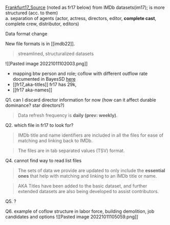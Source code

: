 [Frankfurt17_Source](https://ftp.fu-berlin.de/pub/misc/movies/database/frozendata/) (noted as fr17 below)  from IMDb datasets(im17); is more structured (acc. to them)  
a. separation of agents (actor, actress, directors, editor, **complete cast**, complete crew, distributor, editors)

Data format change

New file formats is in [[imdb22]].

>  streamlined, structuralized datasets

![[Pasted image 20221011102003.png]]
- mapping btw person and role; coflow with different outflow rate documented in BayesSD [here](https://github.com/Data4DM/BayesSD/discussions/38#discussioncomment-3821861) 
- [[fr17_aka-titles]]  fr17  has 29k, 
- [[fr17 aka-names]]

Q1. can I discard director information for now (how can it affect durable dominance? star directors?)

>  Data refresh frequency is **daily (prev: weekly)**.

Q2. which file in fr17 to look for?

> IMDb title and name identifiers are included in all the files for ease of matching and linking back to IMDb.


> The files are in tab separated values (TSV) format.

Q4. cannot find way to read list files

> The sets of data we provide are updated to only include the **essential ones** that help with matching and linking to an IMDb title or name.

> AKA Titles have been added to the basic dataset, and further extended datasets are also being developed to assist contributors.

Q5. ?

Q6. example of coflow structure in labor force, building demolition, job candidates and options
![[Pasted image 20221011105059.png]]